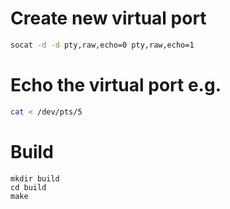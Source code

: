 # Create new virtual port
```bash
socat -d -d pty,raw,echo=0 pty,raw,echo=1
```

# Echo the virtual port e.g.
```bash
cat < /dev/pts/5
```

# Build
```
mkdir build 
cd build
make 
```